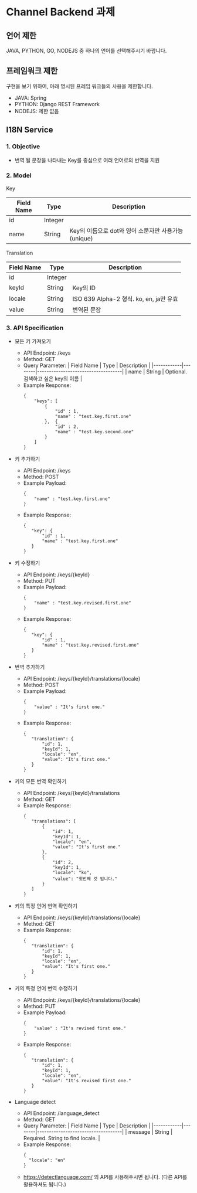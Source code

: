 # Channel Backend 과제

## 언어 제한
JAVA, PYTHON, GO, NODEJS 중 하나의 언어를 선택해주시기 바랍니다.

## 프레임워크 제한
구현을 보기 위하여, 아래 명시된 프레임 워크들의 사용을 제한합니다.

- JAVA: Spring
- PYTHON: Django REST Framework
- NODEJS: 제한 없음

## I18N Service

### 1. Objective
- 번역 될 문장을 나타내는 Key를 중심으로 여러 언어로의 번역을 지원

### 2. Model
Key

| Field Name | Type    | Description                                 |
|------------|---------|---------------------------------------------|
| id         | Integer |                                             |
| name       | String  | Key의 이름으로 dot와 영어 소문자만 사용가능 (unique) |


Translation

| Field Name | Type    | Description                             |
|------------|---------|-----------------------------------------|
| id         | Integer |                                         |
| keyId      | String  | Key의 ID                                |
| locale     | String  | ISO 639 Alpha-2 형식. ko, en, ja만 유효   |
| value      | String  | 번역된 문장                               |

### 3. API Specification

- 모든 키 가져오기
    * API Endpoint: /keys
    * Method: GET
    * Query Parameter: 
        | Field Name | Type   | Description                        |
        |------------|--------|------------------------------------|
        | name       | String | Optional. 검색하고 싶은 key의 이름 |
    * Example Response: 
        ```
        {
            "keys": [
                {
                    "id" : 1,
                    "name" : "test.key.first.one"
                },  {
                    "id" : 2,
                    "name" : "test.key.second.one"
                }
            ]
        } 
        ``` 

- 키 추가하기
    * API Endpoint: /keys
    * Method: POST
    * Example Payload:
        ```
        {
            "name" : "test.key.first.one"
        } 
        ```
    * Example Response: 
         ```
        {
            "key": {
                "id" : 1,
                "name" : "test.key.first.one"
            }
        } 
        ```

- 키 수정하기
    * API Endpoint: /keys/{keyId}
    * Method: PUT
    * Example Payload:
        ```
        {
            "name" : "test.key.revised.first.one"
        } 
        ```
    * Example Response: 
         ```
        {
            "key": {
                "id" : 1,
                "name" : "test.key.revised.first.one"
            }
        } 
        ```

- 번역 추가하기
    * API Endpoint: /keys/{keyId}/translations/{locale}
    * Method: POST
    * Example Payload:
        ```
        {
            "value" : "It's first one."
        } 
        ```
    * Example Response: 
         ```
        {
            "translation": {
                "id": 1,
                "keyId": 1,
                "locale": "en",
                "value": "It's first one." 
            }
        } 
        ```

- 키의 모든 번역 확인하기
    * API Endpoint: /keys/{keyId}/translations
    * Method: GET
    * Example Response: 
         ```
        {
            "translations": [
                {
                    "id": 1,
                    "keyId": 1,
                    "locale": "en",
                    "value": "It's first one." 
                },
                {
                    "id": 2,
                    "keyId": 1,
                    "locale": "ko",
                    "value": "첫번째 것 입니다." 
                }
            ]
        } 
        ```

- 키의 특정 언어 번역 확인하기
    * API Endpoint: /keys/{keyId}/translations/{locale}
    * Method: GET
    * Example Response: 
         ```
        {
            "translation": {
                "id": 1,
                "keyId": 1,
                "locale": "en",
                "value": "It's first one." 
            }
        } 
        ```

- 키의 특정 언어 번역 수정하기
    * API Endpoint: /keys/{keyId}/translations/{locale}
    * Method: PUT
    * Example Payload:
        ```
        {
            "value" : "It's revised first one."
        } 
        ```
    * Example Response: 
         ```
        {
            "translation": {
                "id": 1,
                "keyId": 1,
                "locale": "en",
                "value": "It's revised first one." 
            }
        } 
        ```

- Language detect
    * API Endpoint: /language_detect
    * Method: GET
    * Query Parameter: 
        | Field Name | Type   | Description                        |
        |------------|--------|------------------------------------|
        | message    | String | Required. String to find locale.   |
    * Example Response:
        ```
        {
          "locale": "en"
        }
        ```
    * https://detectlanguage.com/ 의 API를 사용해주시면 됩니다. (다른 API를 활용하셔도 됩니다.)